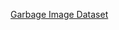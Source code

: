 [Garbage Image Dataset](https://drive.google.com/drive/folders/1avVni7i1MNTh4IOeYP96sIuUStj8jv5a?usp=drive_link)